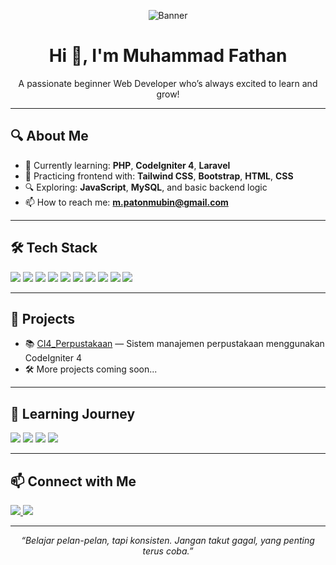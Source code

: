 <p align="center">
  <img src="https://whvn.cc/6lkrow" alt="Banner" />
</p>

<h1 align="center">Hi 👋, I'm Muhammad Fathan</h1>
<p align="center">A passionate beginner Web Developer who’s always excited to learn and grow!</p>


---

## 🔍 About Me

- 🌱 Currently learning: **PHP**, **CodeIgniter 4**, **Laravel**
- 🎨 Practicing frontend with: **Tailwind CSS**, **Bootstrap**, **HTML**, **CSS**
- 🔍 Exploring: **JavaScript**, **MySQL**, and basic backend logic
- 📫 How to reach me: **m.patonmubin@gmail.com**

---

## 🛠 Tech Stack

<p>
  <img src="https://img.shields.io/badge/PHP-777BB4?style=for-the-badge&logo=php&logoColor=white"/>
  <img src="https://img.shields.io/badge/CodeIgniter-FC2803?style=for-the-badge&logo=codeigniter&logoColor=white"/>
  <img src="https://img.shields.io/badge/Laravel-FF2D20?style=for-the-badge&logo=laravel&logoColor=white"/>
  <img src="https://img.shields.io/badge/Tailwind_CSS-06B6D4?style=for-the-badge&logo=tailwind-css&logoColor=white"/>
  <img src="https://img.shields.io/badge/Bootstrap-7952B3?style=for-the-badge&logo=bootstrap&logoColor=white"/>
  <img src="https://img.shields.io/badge/MySQL-005C84?style=for-the-badge&logo=mysql&logoColor=white"/>
  <img src="https://img.shields.io/badge/JavaScript-F7DF1E?style=for-the-badge&logo=javascript&logoColor=black"/>
  <img src="https://img.shields.io/badge/HTML-E34F26?style=for-the-badge&logo=html5&logoColor=white"/>
  <img src="https://img.shields.io/badge/CSS-1572B6?style=for-the-badge&logo=css3&logoColor=white"/>
  <img src="https://img.shields.io/badge/Git-F05032?style=for-the-badge&logo=git&logoColor=white"/>
</p>

---

## 🚧 Projects

- 📚 [CI4_Perpustakaan](https://github.com/fathxvn/CI4_Perpustakaan) — Sistem manajemen perpustakaan menggunakan CodeIgniter 4
- 🛠️ More projects coming soon...

---

## 🧠 Learning Journey

<p>
  <img src="https://img.shields.io/badge/Learning-CodeIgniter4-FC2803?style=flat-square" />
  <img src="https://img.shields.io/badge/Exploring-Laravel-red?style=flat-square" />
  <img src="https://img.shields.io/badge/Practicing-TailwindCSS-06B6D4?style=flat-square" />
  <img src="https://img.shields.io/badge/Improving-JavaScript-yellow?style=flat-square" />
</p>

---

## 📫 Connect with Me

<p>
  <a href="mailto:m.patonmubin@gmail.com">
    <img src="https://img.shields.io/badge/Gmail-m.patonmubin@gmail.com-D14836?style=for-the-badge&logo=gmail&logoColor=white"/>
  </a>
  <a href="https://instagram.com/_fthan" target="_blank">
    <img src="https://img.shields.io/badge/Instagram-@_fthan-E4405F?style=for-the-badge&logo=instagram&logoColor=white"/>
  </a>
</p>

---

<p align="center"><i>“Belajar pelan-pelan, tapi konsisten. Jangan takut gagal, yang penting terus coba.”</i></p>
